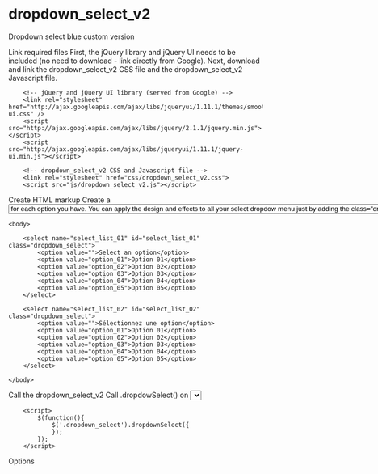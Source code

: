 dropdown_select_v2
==================

Dropdown select blue custom version

Link required files
First, the jQuery library and jQuery UI needs to be included (no need to download - link directly from Google). Next, download and link the dropdown_select_v2 CSS file and the dropdown_select_v2 Javascript file.

        <!-- jQuery and jQuery UI library (served from Google) -->
        <link rel="stylesheet" href="http://ajax.googleapis.com/ajax/libs/jqueryui/1.11.1/themes/smoothness/jquery-ui.css" />
        <script src="http://ajax.googleapis.com/ajax/libs/jquery/2.1.1/jquery.min.js"></script>
        <script src="http://ajax.googleapis.com/ajax/libs/jqueryui/1.11.1/jquery-ui.min.js"></script>
        
        <!-- dropdown_select_v2 CSS and Javascript file -->
        <link rel="stylesheet" href="css/dropdown_select_v2.css">
        <script src="js/dropdown_select_v2.js"></script>
        
Create HTML markup
Create a <select class="dropdown_select"> element, with a <option> for each option you have. You can apply the design and effects to all your select dropdow menu just by adding the class="dropdown_select" on every one.

    <body>
        
        <select name="select_list_01" id="select_list_01" class="dropdown_select">
            <option value="">Select an option</option>
            <option value="option_01">Option 01</option>
            <option value="option_02">Option 02</option>
            <option value="option_03">Option 03</option>
            <option value="option_04">Option 04</option>
            <option value="option_05">Option 05</option>
        </select>
        
        <select name="select_list_02" id="select_list_02" class="dropdown_select">
            <option value="">Sélectionnez une option</option>
            <option value="option_01">Option 01</option>
            <option value="option_02">Option 02</option>
            <option value="option_03">Option 03</option>
            <option value="option_04">Option 04</option>
            <option value="option_05">Option 05</option>
        </select>
        
    </body>

Call the dropdown_select_v2
Call .dropdowSelect() on <select class="dropdown_select">.

        <script>
            $(function(){
                $('.dropdown_select').dropdownSelect({
                });   
            });
        </script>

Options






